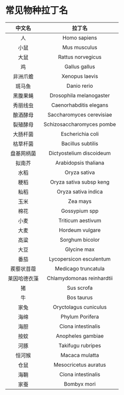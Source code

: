 # 常见物种拉丁名

中文名 | 拉丁名
:---:|:---:
人 | Homo sapiens
小鼠 | Mus musculus
大鼠 | Rattus norvegicus
鸡 | Gallus gallus
非洲爪蟾 | Xenopus laevis
斑马鱼 | Danio rerio
黑腹果蝇 | Drosophila melanogaster
秀丽线虫 | Caenorhabditis elegans
酿酒酵母 | Saccharomyces cerevisiae
裂殖酵母 | Schizosaccharomyces pombe
大肠杆菌 | Escherichia coli
枯草杆菌 | Bacillus subtilis
盘基网柄菌 | Dictyostelium discoideum
拟南芥 | Arabidopsis thaliana
水稻 | Oryza sativa
粳稻 | Oryza sativa subsp keng
籼稻 | Oryza sativa indica
玉米 | Zea mays
棉花 | Gossypium spp
小麦 | Triticum aestivum
大麦 | Hordeum vulgare
高粱 | Sorghum bicolor
大豆 | Glycine max
番茄 | Lycopersicon esculentum
蒺藜状苜蓿 | Medicago truncatula
莱因哈德衣藻 | Chlamydomonas reinhardtii
猪 | Sus scrofa
牛 | Bos taurus
家兔 | Oryctolagus cuniculus
海绵 | Phylum Porifera
海胆 | Ciona intestinalis
按蚊 | Anopheles gambiae
河豚 | Takifugu rubripes
恒河猴 | Macaca mulatta
仓鼠 | Mesocricetus auratus
海鞘 | Ciona intestinalis
家蚕 | Bombyx mori

